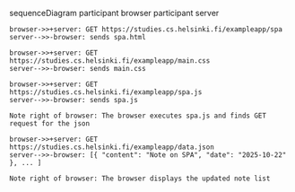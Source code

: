 
sequenceDiagram
    participant browser
    participant server
    
    browser->>+server: GET https://studies.cs.helsinki.fi/exampleapp/spa
    server-->>-browser: sends spa.html
    
    browser->>+server: GET https://studies.cs.helsinki.fi/exampleapp/main.css
    server-->>-browser: sends main.css
    
    browser->>+server: GET https://studies.cs.helsinki.fi/exampleapp/spa.js
    server-->>-browser: sends spa.js
    
    Note right of browser: The browser executes spa.js and finds GET request for the json
    
    browser->>+server: GET https://studies.cs.helsinki.fi/exampleapp/data.json
    server-->>-browser: [{ "content": "Note on SPA", "date": "2025-10-22" }, ... ]

    Note right of browser: The browser displays the updated note list
